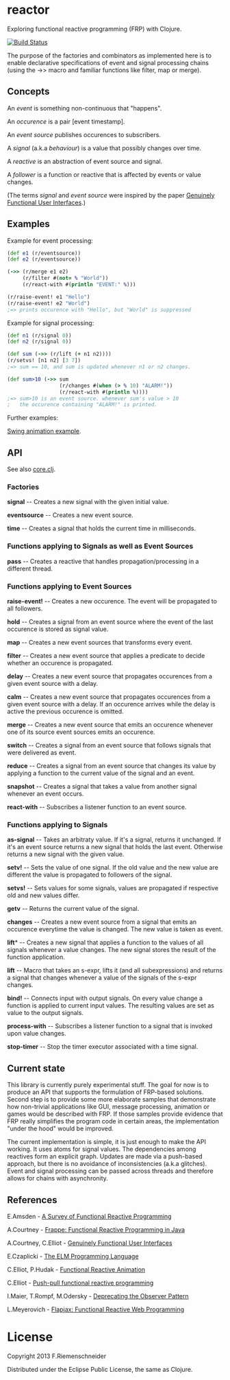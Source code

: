 reactor
=======

Exploring functional reactive programming (FRP) with Clojure.

[![Build Status](https://travis-ci.org/friemen/reactor.png?branch=master)](https://travis-ci.org/friemen/reactor)

The purpose of the factories and combinators as implemented here 
is to enable declarative specifications of event and signal
processing chains (using the ->> macro and familiar functions
like filter, map or merge).

Concepts
--------

An *event* is something non-continuous that "happens".

An *occurence* is a pair [event timestamp].

An *event source* publishes occurences to subscribers. 

A *signal* (a.k.a *behaviour*) is a value that possibly changes over time.

A *reactive* is an abstraction of event source and signal. 

A *follower* is a function or reactive that is affected by events or value changes.

(The terms *signal* and *event source* were inspired by the paper 
[Genuinely Functional User Interfaces](http://haskell.cs.yale.edu/wp-content/uploads/2011/02/genuinely-functional-guis.pdf).)

Examples
--------

Example for event processing:
```clojure
(def e1 (r/eventsource))
(def e2 (r/eventsource))

(->> (r/merge e1 e2)
     (r/filter #(not= % "World"))
     (r/react-with #(println "EVENT:" %)))

(r/raise-event! e1 "Hello")
(r/raise-event! e2 "World")
;=> prints occurence with "Hello", but "World" is suppressed
```

Example for signal processing:
```clojure
(def n1 (r/signal 0))
(def n2 (r/signal 0))

(def sum (->> (r/lift (+ n1 n2))))
(r/setvs! [n1 n2] [3 7])
;=> sum == 10, and sum is updated whenever n1 or n2 changes.

(def sum>10 (->> sum
                 (r/changes #(when (> % 10) "ALARM!"))
                 (r/react-with #(println %))))
;=> sum>10 is an event source. whenever sum's value > 10
;   the occurence containing "ALARM!" is printed.
```
       
Further examples:

[Swing animation example](src/reactor/swing_sample.clj).


API
---
See also [core.clj](src/reactor/core.clj).

### Factories

**signal** -- Creates a new signal with the given initial value.

**eventsource** -- Creates a new event source.

**time** -- Creates a signal that holds the current time in milliseconds.


### Functions applying to Signals as well as Event Sources

**pass** -- Creates a reactive that handles propagation/processing in a different thread. 


### Functions applying to Event Sources

**raise-event!** -- Creates a new occurence. The event will be propagated to all followers.

**hold** -- Creates a signal from an event source where the event of the last occurence is stored as signal value.

**map** -- Creates a new event sources that transforms every event.

**filter** -- Creates a new event source that applies a predicate to decide whether an occurence is propagated. 

**delay** -- Creates a new event source that propagates occurences from a given event source with a delay.

**calm** -- Creates a new event source that propagates occurences from a given event source with a delay. If an occurence arrives while the delay is active the previous occurence is omitted. 

**merge** -- Creates a new event source that emits an occurence whenever one of its source event sources emits an occurence.

**switch** -- Creates a signal from an event source that follows signals that were delivered as event. 

**reduce** -- Creates a signal from an event source that changes its value by applying a function to the current value of the signal and an event. 

**snapshot** -- Creates a signal that takes a value from another signal whenever an event occurs.

**react-with** -- Subscribes a listener function to an event source.


### Functions applying to Signals

**as-signal** -- Takes an arbitraty value. If it's a signal, returns it unchanged. If it's an event source returns a new signal that holds the last event. Otherwise returns a new signal with the given value.

**setv!** -- Sets the value of one signal. If the old value and the new value are different the value is propagated to followers of the signal.

**setvs!** -- Sets values for some signals, values are propagated if respective old and new values differ.

**getv** -- Returns the current value of the signal.

**changes** -- Creates a new event source from a signal that emits an occurence everytime the value is changed. The new value is taken as event.

**lift*** -- Creates a new signal that applies a function to the values of all signals whenever a value changes. The new signal stores the result of the function application.

**lift** -- Macro that takes an s-expr, lifts it (and all subexpressions) and returns a signal that changes whenever a value of the signals of the s-expr changes.

**bind!** -- Connects input with output signals. On every value change a function is applied to current input values. The resulting values are set as value to the output signals.

**process-with** -- Subscribes a listener function to a signal that is invoked upon value changes.

**stop-timer** -- Stop the timer executor associated with a time signal.

       
Current state
-------------
This library is currently purely experimental stuff.
The goal for now is to produce an API that supports the formulation of FRP-based solutions.
Second step is to provide some more elaborate samples that demonstrate how non-trivial
applications like GUI, message processing, animation or games would be described with FRP.
If those samples provide evidence that FRP really simplifies the program code in certain 
areas, the implementation "under the hood" would be improved.

The current implementation is simple, it is just enough to make the API working.
It uses atoms for signal values. The dependencies among reactives form an explicit graph.
Updates are made via a push-based approach, but there is no avoidance of inconsistencies 
(a.k.a glitches).
Event and signal processing can be passed across threads and therefore allows for chains
with asynchronity.

References
----------

E.Amsden - [A Survey of Functional Reactive Programming](http://www.cs.rit.edu/~eca7215/frp-independent-study/Survey.pdf)

A.Courtney - [Frappe: Functional Reactive Programming in Java](http://haskell.cs.yale.edu/wp-content/uploads/2011/02/frappe-padl01.pdf)

A.Courtney, C.Elliot - [Genuinely Functional User Interfaces](http://haskell.cs.yale.edu/wp-content/uploads/2011/02/genuinely-functional-guis.pdf)

E.Czaplicki - [The ELM Programming Language](http://elm-lang.org)

C.Elliot, P.Hudak - [Functional Reactive Animation](http://conal.net/papers/icfp97/icfp97.pdf)

C.Elliot - [Push-pull functional reactive programming](http://conal.net/papers/push-pull-frp/push-pull-frp.pdf)

I.Maier, T.Rompf, M.Odersky - [Deprecating the Observer Pattern](http://lamp.epfl.ch/~imaier/pub/DeprecatingObserversTR2010.pdf)

L.Meyerovich - [Flapjax: Functional Reactive Web Programming](http://www.cs.brown.edu/research/pubs/theses/ugrad/2007/lmeyerov.pdf)


License
=======

Copyright 2013 F.Riemenschneider

Distributed under the Eclipse Public License, the same as Clojure.
